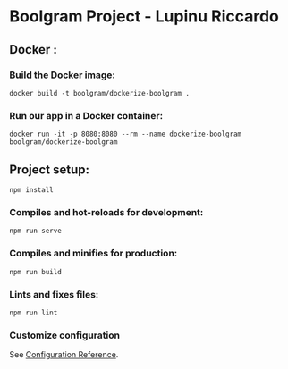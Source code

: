 # Boolgram Project - Lupinu Riccardo

## Docker :

### Build the Docker image:

```
docker build -t boolgram/dockerize-boolgram .
```

### Run our app in a Docker container:

```
docker run -it -p 8080:8080 --rm --name dockerize-boolgram boolgram/dockerize-boolgram
```

## Project setup:

```
npm install
```

### Compiles and hot-reloads for development:

```
npm run serve
```

### Compiles and minifies for production:

```
npm run build
```

### Lints and fixes files:

```
npm run lint
```

### Customize configuration

See [Configuration Reference](https://cli.vuejs.org/config/).